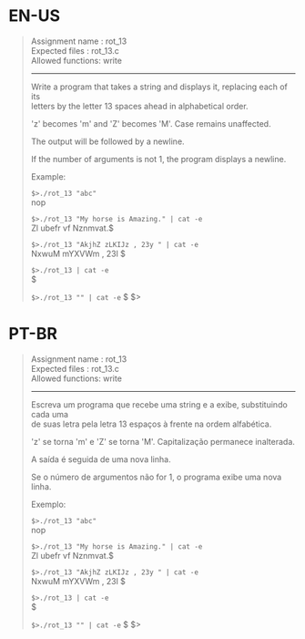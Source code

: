# EN-US

> Assignment name  : rot_13   
> Expected files   : rot_13.c   
> Allowed functions: write   
>
> --------------------------------------------------------------------------------   
> 
> Write a program that takes a string and displays it, replacing each of its   
> letters by the letter 13 spaces ahead in alphabetical order.   
> 
> 'z' becomes 'm' and 'Z' becomes 'M'. Case remains unaffected.   
> 
> The output will be followed by a newline.   
> 
> If the number of arguments is not 1, the program displays a newline.   
> 
> Example:   
> 
> `$>./rot_13 "abc"`   
> nop   
> 
> `$>./rot_13 "My horse is Amazing." | cat -e`   
> Zl ubefr vf Nznmvat.$   
> 
> `$>./rot_13 "AkjhZ zLKIJz , 23y " | cat -e`   
> NxwuM mYXVWm , 23l $   
> 
> `$>./rot_13 | cat -e`   
> $   
> 
> `$>./rot_13 "" | cat -e`
> $
> $>

# PT-BR

> Assignment name  : rot_13   
> Expected files   : rot_13.c   
> Allowed functions: write   
>
> --------------------------------------------------------------------------------   
> 
> Escreva um programa que recebe uma string e a exibe, substituindo cada uma   
> de suas letra pela letra 13 espaços à frente na ordem alfabética.   
> 
> 'z' se torna 'm' e 'Z' se torna 'M'. Capitalização permanece inalterada.   
> 
> A saída é seguida de uma nova linha.   
> 
> Se o número de argumentos não for 1, o programa exibe uma nova linha.   
> 
> Exemplo:   
> 
> `$>./rot_13 "abc"`   
> nop   
> 
> `$>./rot_13 "My horse is Amazing." | cat -e`   
> Zl ubefr vf Nznmvat.$   
> 
> `$>./rot_13 "AkjhZ zLKIJz , 23y " | cat -e`   
> NxwuM mYXVWm , 23l $   
> 
> `$>./rot_13 | cat -e`   
> $   
> 
> `$>./rot_13 "" | cat -e`
> $
> $>